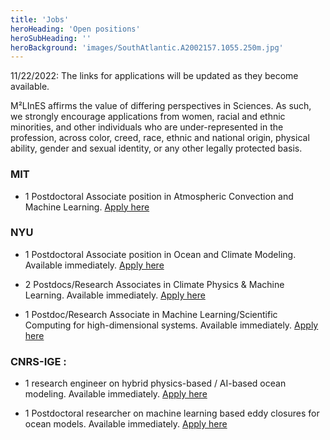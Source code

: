 ```yaml
---
title: 'Jobs'
heroHeading: 'Open positions'
heroSubHeading: ''
heroBackground: 'images/SouthAtlantic.A2002157.1055.250m.jpg'
---
```


11/22/2022: The links for applications will be updated as they become available. 

M²LInES affirms the value of differing perspectives in Sciences. As such, we strongly encourage applications from women, racial and ethnic minorities, and other individuals who are under-represented in the profession, across color, creed, race, ethnic and national origin, physical ability, gender and sexual identity, or any other legally protected basis. 

### MIT
* 1 Postdoctoral Associate position in Atmospheric Convection and Machine Learning. [Apply here](https://careers.peopleclick.com/careerscp/client_mit/external/jobDetails/jobDetail.html?jobPostId=26119&localeCode=en-us)

### NYU

* 1 Postdoctoral Associate position in Ocean and Climate Modeling. Available immediately. [Apply here](http://apply.interfolio.com/117150)

* 2 Postdocs/Research Associates in Climate Physics & Machine Learning. Available immediately. [Apply here](http://apply.interfolio.com/105690)

* 1 Postdoc/Research Associate in Machine Learning/Scientific Computing for high-dimensional systems. Available immediately. [Apply here](https://apply.interfolio.com/104868)


### CNRS-IGE :

*  1 research engineer on hybrid physics-based / AI-based ocean modeling. Available immediately. [Apply here](https://emploi.cnrs.fr/Offres/CDD/UMR5001-ALEVIA-008/Default.aspx?lang=EN)

* 1 Postdoctoral researcher on machine learning based eddy closures for ocean models.  Available immediately. [Apply here]([http://apply.interfolio.com/117150](https://emploi.cnrs.fr/Offres/CDD/UMR5001-ALEVIA-009/Default.aspx?lang=EN))
 



